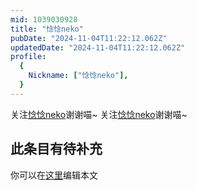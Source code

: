 ```yaml
---
mid: 1039030928
title: "惗惗neko"
pubDate: "2024-11-04T11:22:12.062Z"
updatedDate: "2024-11-04T11:22:12.062Z"
profile:
  {
    Nickname: ["惗惗neko"],
  }
---
```


关注[惗惗neko](https://space.bilibili.com/1039030928)谢谢喵~ 关注[惗惗neko](https://space.bilibili.com/1039030928)谢谢喵~

## 此条目有待补充
你可以在[这里](https://github.com/Yuhanawa/VTuber.ICU-Content/edit/master/v/惗惗neko/index.md)编辑本文
